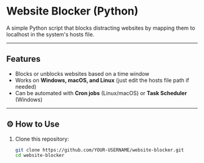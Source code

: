 # Website Blocker (Python)

A simple Python script that blocks distracting websites by mapping them to localhost in the system's hosts file.

---

## Features
- Blocks or unblocks websites based on a time window
- Works on **Windows, macOS, and Linux** (just edit the hosts file path if needed)
- Can be automated with **Cron jobs** (Linux/macOS) or **Task Scheduler** (Windows)

---

## ⚙️ How to Use

1. Clone this repository:
   ```bash
   git clone https://github.com/YOUR-USERNAME/website-blocker.git
   cd website-blocker
